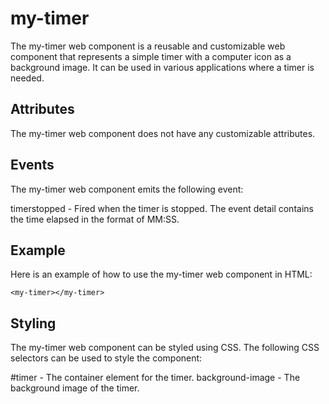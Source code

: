 # my-timer
The my-timer web component is a reusable and customizable web component that represents a simple timer with a computer icon as a background image. It can be used in various applications where a timer is needed.

## Attributes
The my-timer web component does not have any customizable attributes.

## Events
The my-timer web component emits the following event:

timerstopped - Fired when the timer is stopped. The event detail contains the time elapsed in the format of MM:SS.

## Example
Here is an example of how to use the my-timer web component in HTML:
```
<my-timer></my-timer>
```

## Styling
The my-timer web component can be styled using CSS. The following CSS selectors can be used to style the component:

#timer - The container element for the timer.
background-image - The background image of the timer.